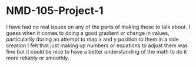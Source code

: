 # NMD-105-Project-1
I have had no real issues on any of the parts of making these to talk about. I guess when it comes to doing a good gradient or change in values, particularily during an attempt to map x and y position to them in a side creation I felt that just making up numbers or equations to adjust them was fine but it could be nice to have a better understanding of the math to do it more reliably or smoothly. 
